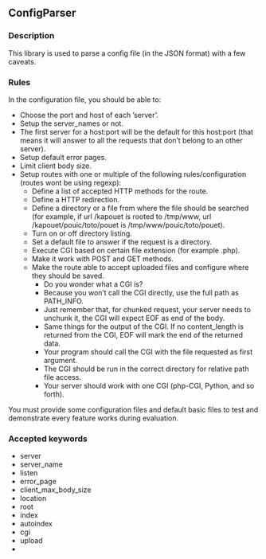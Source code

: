 ## ConfigParser

### Description

This library is used to parse a config file (in the JSON format) with a few caveats.

### Rules

In the configuration file, you should be able to:
- Choose the port and host of each ’server’.
- Setup the server_names or not.
- The first server for a host:port will be the default for this host:port (that means it will answer to all the requests that don’t belong to an other server).
- Setup default error pages.
- Limit client body size.
- Setup routes with one or multiple of the following rules/configuration (routes wont be using regexp):
    - Define a list of accepted HTTP methods for the route.
    - Define a HTTP redirection.
    - Define a directory or a file from where the file should be searched (for example, if url /kapouet is rooted to /tmp/www, url /kapouet/pouic/toto/pouet is /tmp/www/pouic/toto/pouet).
    - Turn on or off directory listing.
    - Set a default file to answer if the request is a directory.
    - Execute CGI based on certain file extension (for example .php).
    - Make it work with POST and GET methods.
    - Make the route able to accept uploaded files and configure where they should be saved.
        - Do you wonder what a CGI is?
        - Because you won’t call the CGI directly, use the full path as PATH_INFO.
        - Just remember that, for chunked request, your server needs to unchunk it, the CGI will expect EOF as end of the body.
        - Same things for the output of the CGI. If no content_length is returned from the CGI, EOF will mark the end of the returned data.
        - Your program should call the CGI with the file requested as first argument.
        - The CGI should be run in the correct directory for relative path file access.
        - Your server should work with one CGI (php-CGI, Python, and so forth).

You must provide some configuration files and default basic files to test and demonstrate every feature works during evaluation.


### Accepted keywords
- server
- server_name
- listen
- error_page
- client_max_body_size
- location
- root
- index
- autoindex
- cgi
- upload
- 